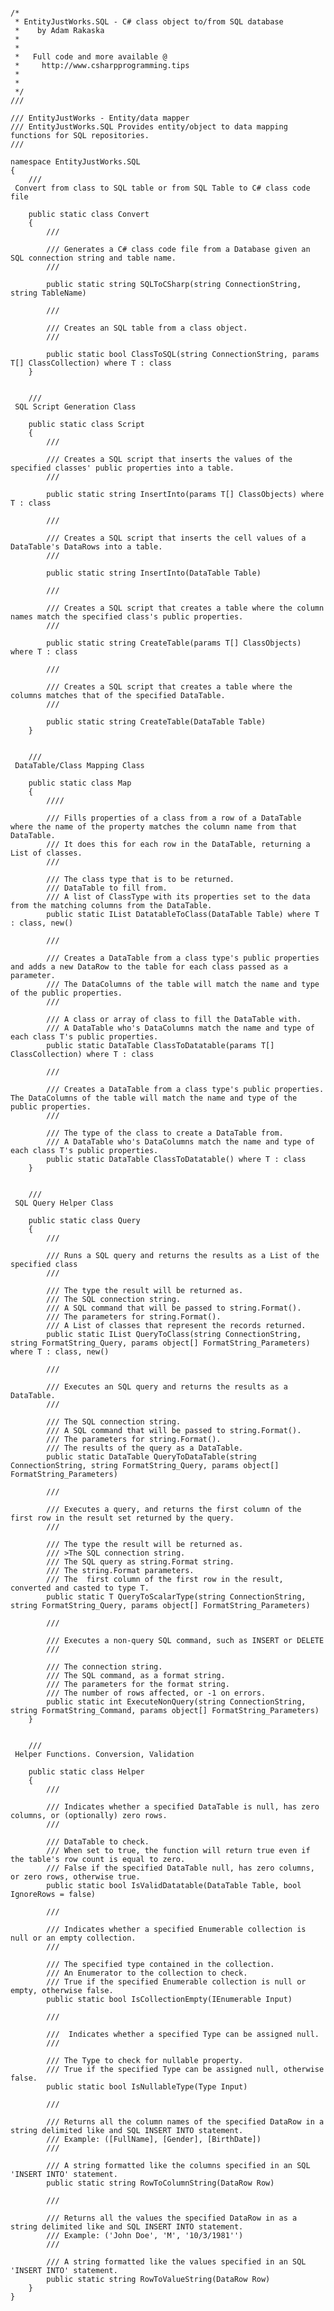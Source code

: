 <pre><code>
/* 
 * EntityJustWorks.SQL - C# class object to/from SQL database
 *    by Adam Rakaska
 * 
 * 
 *   Full code and more available @
 *     http://www.csharpprogramming.tips
 * 
 * 
 */
/// <summary>
/// EntityJustWorks - Entity/data mapper
/// EntityJustWorks.SQL Provides entity/object to data mapping functions for SQL repositories.
/// </summary>
namespace EntityJustWorks.SQL
{
	/// <summary> Convert from class to SQL table or from SQL Table to C# class code file </summary>
	public static class Convert
	{
		/// <summary> 
		/// Generates a C# class code file from a Database given an SQL connection string and table name.
		/// </summary>
		public static string SQLToCSharp(string ConnectionString, string TableName)

		/// <summary>
		/// Creates an SQL table from a class object.
		/// </summary>
		public static bool ClassToSQL<T>(string ConnectionString, params T[] ClassCollection) where T : class
	}
	
	
	/// <summary> SQL Script Generation Class </summary>
	public static class Script
	{
		/// <summary>
		/// Creates a SQL script that inserts the values of the specified classes' public properties into a table.
		/// </summary>
		public static string InsertInto<T>(params T[] ClassObjects) where T : class

		/// <summary>
		/// Creates a SQL script that inserts the cell values of a DataTable's DataRows into a table.
		/// </summary>
		public static string InsertInto(DataTable Table)

		/// <summary>
		/// Creates a SQL script that creates a table where the column names match the specified class's public properties.
		/// </summary>
		public static string CreateTable<T>(params T[] ClassObjects) where T : class

		/// <summary>
		/// Creates a SQL script that creates a table where the columns matches that of the specified DataTable.
		/// </summary>
		public static string CreateTable(DataTable Table)
	}
	
	
	/// <summary> DataTable/Class Mapping Class </summary>
	public static class Map
	{
		//// <summary>
		/// Fills properties of a class from a row of a DataTable where the name of the property matches the column name from that DataTable.
		/// It does this for each row in the DataTable, returning a List of classes.
		/// </summary>
		/// <typeparam name="T">The class type that is to be returned.</typeparam>
		/// <param name="Table">DataTable to fill from.</param>
		/// <returns>A list of ClassType with its properties set to the data from the matching columns from the DataTable.</returns>
		public static IList<T> DatatableToClass<T>(DataTable Table) where T : class, new()

		/// <summary>
		/// Creates a DataTable from a class type's public properties and adds a new DataRow to the table for each class passed as a parameter.
		/// The DataColumns of the table will match the name and type of the public properties.
		/// </summary>
		/// <param name="ClassCollection">A class or array of class to fill the DataTable with.</param>
		/// <returns>A DataTable who's DataColumns match the name and type of each class T's public properties.</returns>
		public static DataTable ClassToDatatable<T>(params T[] ClassCollection) where T : class

		/// <summary>
		/// Creates a DataTable from a class type's public properties. The DataColumns of the table will match the name and type of the public properties.
		/// </summary>
		/// <typeparam name="T">The type of the class to create a DataTable from.</typeparam>
		/// <returns>A DataTable who's DataColumns match the name and type of each class T's public properties.</returns>
		public static DataTable ClassToDatatable<T>() where T : class
	}
	
	
	/// <summary> SQL Query Helper Class </summary>
	public static class Query
	{
		/// <summary>
		/// Runs a SQL query and returns the results as a List of the specified class
		/// </summary>
		/// <typeparam name="T">The type the result will be returned as.</typeparam>
		/// <param name="ConnectionString">The SQL connection string.</param>
		/// <param name="FormatString_Query">A SQL command that will be passed to string.Format().</param>
		/// <param name="FormatString_Parameters">The parameters for string.Format().</param>
		/// <returns>A List of classes that represent the records returned.</returns>
		public static IList<T> QueryToClass<T>(string ConnectionString, string FormatString_Query, params object[] FormatString_Parameters) where T : class, new()

		/// <summary>
		/// Executes an SQL query and returns the results as a DataTable.
		/// </summary>
		/// <param name="ConnectionString">The SQL connection string.</param>
		/// <param name="FormatString_Query">A SQL command that will be passed to string.Format().</param>
		/// <param name="FormatString_Parameters">The parameters for string.Format().</param>
		/// <returns>The results of the query as a DataTable.</returns>
		public static DataTable QueryToDataTable(string ConnectionString, string FormatString_Query, params object[] FormatString_Parameters)

		/// <summary>
		/// Executes a query, and returns the first column of the first row in the result set returned by the query.
		/// </summary>
		/// <typeparam name="T">The type the result will be returned as.</typeparam>
		/// <param name="ConnectionString">>The SQL connection string.</param>
		/// <param name="FormatString_Query">The SQL query as string.Format string.</param>
		/// <param name="FormatString_Parameters">The string.Format parameters.</param>
		/// <returns>The  first column of the first row in the result, converted and casted to type T.</returns>
		public static T QueryToScalarType<T>(string ConnectionString, string FormatString_Query, params object[] FormatString_Parameters)

		/// <summary>
		/// Executes a non-query SQL command, such as INSERT or DELETE
		/// </summary>
		/// <param name="ConnectionString">The connection string.</param>
		/// <param name="FormatString_Command">The SQL command, as a format string.</param>
		/// <param name="FormatString_Parameters">The parameters for the format string.</param>
		/// <returns>The number of rows affected, or -1 on errors.</returns>
		public static int ExecuteNonQuery(string ConnectionString, string FormatString_Command, params object[] FormatString_Parameters)
	}
	
	
	/// <summary> Helper Functions. Conversion, Validation </summary>
	public static class Helper
	{
		/// <summary>
		/// Indicates whether a specified DataTable is null, has zero columns, or (optionally) zero rows.
		/// </summary>
		/// <param name="Table">DataTable to check.</param>
		/// <param name="IgnoreRows">When set to true, the function will return true even if the table's row count is equal to zero.</param>
		/// <returns>False if the specified DataTable null, has zero columns, or zero rows, otherwise true.</returns>
		public static bool IsValidDatatable(DataTable Table, bool IgnoreRows = false)

		/// <summary>
		/// Indicates whether a specified Enumerable collection is null or an empty collection.
		/// </summary>
		/// <typeparam name="T">The specified type contained in the collection.</typeparam>
		/// <param name="Input">An Enumerator to the collection to check.</param>
		/// <returns>True if the specified Enumerable collection is null or empty, otherwise false.</returns>
		public static bool IsCollectionEmpty<T>(IEnumerable<T> Input)

		/// <summary>
		///  Indicates whether a specified Type can be assigned null.
		/// </summary>
		/// <param name="Input">The Type to check for nullable property.</param>
		/// <returns>True if the specified Type can be assigned null, otherwise false.</returns>
		public static bool IsNullableType(Type Input)

		/// <summary>
		/// Returns all the column names of the specified DataRow in a string delimited like and SQL INSERT INTO statement.
		/// Example: ([FullName], [Gender], [BirthDate])
		/// </summary>
		/// <returns>A string formatted like the columns specified in an SQL 'INSERT INTO' statement.</returns>
		public static string RowToColumnString(DataRow Row)

		/// <summary>
		/// Returns all the values the specified DataRow in as a string delimited like and SQL INSERT INTO statement.
		/// Example: ('John Doe', 'M', '10/3/1981'')
		/// </summary>
		/// <returns>A string formatted like the values specified in an SQL 'INSERT INTO' statement.</returns>
		public static string RowToValueString(DataRow Row)
	}
}
</code></pre>